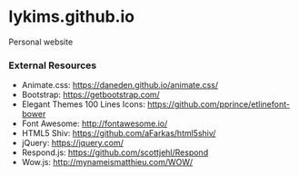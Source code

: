 # lykims.github.io
Personal website

### External Resources
* Animate.css: <https://daneden.github.io/animate.css/>
* Bootstrap: <https://getbootstrap.com/>
* Elegant Themes 100 Lines Icons: <https://github.com/pprince/etlinefont-bower>
* Font Awesome: <http://fontawesome.io/>
* HTML5 Shiv: <https://github.com/aFarkas/html5shiv/>
* jQuery: <https://jquery.com/>
* Respond.js: <https://github.com/scottjehl/Respond>
* Wow.js: <http://mynameismatthieu.com/WOW/>
